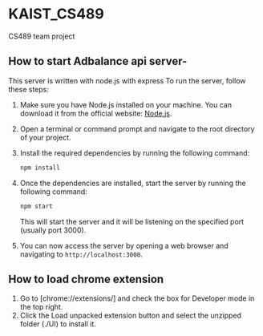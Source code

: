 # KAIST_CS489
CS489 team project

## How to start Adbalance api server-
This server is written with node.js with express
To run the server, follow these steps:

1. Make sure you have Node.js installed on your machine. You can download it from the official website: [Node.js](https://nodejs.org).
2. Open a terminal or command prompt and navigate to the root directory of your project.
3. Install the required dependencies by running the following command:

    ```bash
    npm install
    ```

4. Once the dependencies are installed, start the server by running the following command:

    ```bash
    npm start
    ```
    This will start the server and it will be listening on the specified port (usually port 3000).

5. You can now access the server by opening a web browser and navigating to `http://localhost:3000`.

## How to load chrome extension
1. Go to [chrome://extensions/] and check the box for Developer mode in the top right.
2. Click the Load unpacked extension button and select the unzipped folder (./UI) to install it.
